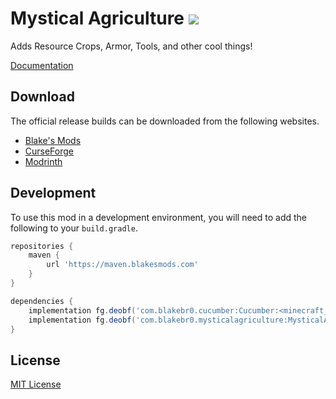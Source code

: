 # Mystical Agriculture  [![](http://cf.way2muchnoise.eu/full_246640_downloads.svg)](https://minecraft.curseforge.com/projects/mystical-agriculture) 

Adds Resource Crops, Armor, Tools, and other cool things!

[Documentation](https://blakesmods.com/docs/mysticalagriculture)

## Download

The official release builds can be downloaded from the following websites.

- [Blake's Mods](https://blakesmods.com/mystical-agriculture/download)
- [CurseForge](https://www.curseforge.com/minecraft/mc-mods/mystical-agriculture)
- [Modrinth](https://modrinth.com/mod/mystical-agriculture)

## Development

To use this mod in a development environment, you will need to add the following to your `build.gradle`.

```groovy
repositories {
    maven {
        url 'https://maven.blakesmods.com'
    }
}

dependencies {
    implementation fg.deobf('com.blakebr0.cucumber:Cucumber:<minecraft_version>-<mod_version>')
    implementation fg.deobf('com.blakebr0.mysticalagriculture:MysticalAgriculture:<minecraft_version>-<mod_version>')
}
```

## License

[MIT License](./LICENSE)
